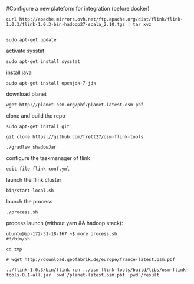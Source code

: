 #Configure a new plateform for integration (before docker)


	curl http://apache.mirrors.ovh.net/ftp.apache.org/dist/flink/flink-1.0.3/flink-1.0.3-bin-hadoop27-scala_2.10.tgz | tar xvz


	sudo apt-get update
	

activate sysstat

	sudo apt-get install sysstat


install java

	sudo apt-get install openjdk-7-jdk


download planet 


	wget http://planet.osm.org/pbf/planet-latest.osm.pbf


clone and build the repo

	sudo apt-get install git

	git clone https://github.com/frett27/osm-flink-tools
	
	./gradlew shadowJar


configure the taskmanager of flink 

	edit file flink-conf.yml

launch the flink cluster

	bin/start-local.sh

launch the process

	./process.sh

process launch (without yarn && hadoop stack):

	ubuntu@ip-172-31-18-167:~$ more process.sh
	#!/bin/sh
	
	cd tmp
	
	# wget http://download.geofabrik.de/europe/france-latest.osm.pbf
	
	../flink-1.0.3/bin/flink run ../osm-flink-tools/build/libs/osm-flink-tools-0.1-all.jar `pwd`/planet-latest.osm.pbf `pwd`/result




